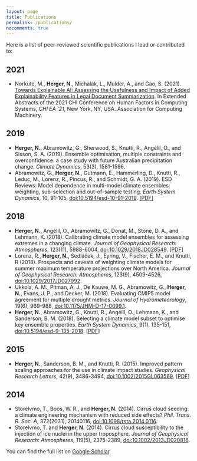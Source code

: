 ```yaml
---
layout: page
title: Publications
permalink: /publications/
nocomments: true
---
```


Here is a list of peer-reviewed scientific publications I lead or contributed to:
## 2021
* Norkute, M., **Herger, N.**, Michalak, L., Mulder, A., and Gao, S. (2021). [Towards Explainable AI: Assessing the Usefulness and Impact of Added Explainability Features in Legal Document Summarization](https://dl.acm.org/doi/10.1145/3411763.3443441). In Extended Abstracts of the 2021 CHI Conference on Human Factors in Computing Systems, *CHI EA ’21*, New York, NY, USA. Association for Computing Machinery.

## 2019
* **Herger, N.**, Abramowitz, G., Sherwood, S., Knutti, R., Angélil, O., and Sisson, S. A. (2019). Ensemble optimisation, multiple constraints and overconfidence: a case study with future Australian precipitation change. *Climate Dynamics*, 53(3), 1581-1596.
* Abramowitz, G., **Herger, N.**, Gutmann, E., Hammerling, D., Knutti, R., Leduc, M., Lorenz, R., Pincus, R., and Schmidt, G. A. (2019). ESD Reviews: Model dependence in multi-model climate ensembles: weighting, sub-selection and out-of-sample testing. *Earth System Dynamics*, 10, 91-105, [doi:10.5194/esd-10-91-2019](https://www.earth-syst-dynam.net/10/91/2019/). [[PDF]](https://github.com/nherger/nherger.github.io/blob/master/documents/AbramowitzESD2019.pdf)

## 2018
* **Herger, N.**, Angélil, O., Abramowitz, G., Donat, M., Stone, D. A., and Lehmann, K. (2018). Calibrating climate model ensembles for assessing extremes in a changing climate. *Journal of Geophysical Research: Atmospheres*, 123(11), 5988-6004, [doi:10.1029/2018JD028549](https://agupubs.onlinelibrary.wiley.com/doi/abs/10.1029/2018JD028549). [[PDF]](https://github.com/nherger/nherger.github.io/blob/master/documents/HergerJGR2018.pdf)
* Lorenz, R., **Herger, N.**, Sedláček, J., Eyring, V., Fischer, E. M., and Knutti, R (2018). Prospects and caveats of weighting climate models for summer maximum temperature projections over North America. *Journal of Geophysical Research: Atmospheres*, 123(9), 4509-4526, [doi:10.1029/2017JD027992](https://agupubs.onlinelibrary.wiley.com/doi/10.1029/2017JD027992).
* Ukkola, A. M., Pitman, A. J., De Kauwe, M. G., Abramowitz, G., **Herger, N.**, Evans, J. P., and Decker, M. (2018). Evaluating CMIP5 model agreement for multiple drought metrics. *Journal of Hydrometeorology*, 19(6), 969-988, [doi:10.1175/JHM-D-17-0099.1](https://journals.ametsoc.org/doi/abs/10.1175/JHM-D-17-0099.1).
* **Herger, N.**, Abramowitz, G., Knutti, R., Angélil, O., Lehmann, K., and Sanderson, B. M. (2018). Selecting a climate model subset to optimise key ensemble properties. *Earth System Dynamics*, 9(1), 135-151, [doi:10.5194/esd-9-135-2018](https://www.earth-syst-dynam.net/9/135/2018/). [[PDF]](https://github.com/nherger/nherger.github.io/blob/master/documents/HergerESD2018.pdf)

## 2015
* **Herger, N.**, Sanderson, B. M., and Knutti, R. (2015). Improved pattern scaling approaches for the use in climate impact studies. *Geophysical Research Letters*, 42(9), 3486-3494, [doi:10.1002/2015GL063569](https://agupubs.onlinelibrary.wiley.com/doi/full/10.1002/2015GL063569). [[PDF]](https://github.com/nherger/nherger.github.io/blob/master/documents/HergerGRL2015.pdf)

## 2014
* Storelvmo, T., Boos, W. R., and **Herger, N.** (2014). Cirrus cloud seeding: a climate engineering mechanism with reduced side effects? *Phil. Trans. R. Soc. A*, 372(2031), 20140116, [doi:10.1098/rsta.2014.0116](http://rsta.royalsocietypublishing.org/content/372/2031/20140116).
* Storelvmo, T. and **Herger, N.** (2014). Cirrus cloud susceptibility to the injection of ice nuclei in the upper troposphere. *Journal of Geophysical Research: Atmospheres*, 119(5), 2375-2389, [doi:10.1002/2013JD020816](https://agupubs.onlinelibrary.wiley.com/doi/abs/10.1002/2013JD020816).


You can find the full list on <a href="https://scholar.google.com.au/citations?user=pY9LckMAAAAJ&hl=en" target="_blank">Google Scholar</a>.

